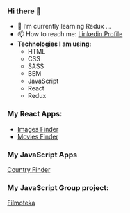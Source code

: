 ### Hi there 👋

- 🔭 I’m currently learning Redux ...
- 📫 How to reach me:  <a href="https://www.linkedin.com/in/jakub-t-800648151">Linkedin Profile</a>
- <b>Technologies I am using:</b> <ul>
  <li>HTML</li>
  <li>CSS</li>
  <li>SASS</li>
  <li>BEM</li>
  <li>JavaScript</li>
  <li>React</li>
  <li>Redux</li>
  </ul>
  
  
<h3> My React Apps: </h3>
<ul>
  <li><a href="https://kubaturek.github.io/goit-react-hw-04-images/">Images Finder</a></li>
  <li><a href="https://kubaturek.github.io/goit-react-hw-05-movies/">Movies Finder</a></li>
</ul>

<h3> My JavaScript Apps </h3>
<a href="https://kubaturek.github.io/goit-js-hw-10/">Country Finder</a>
  
<h3> My JavaScript Group project: </h3>
<a href="https://karolinazinczuk.github.io/team-project-filmoteka/">Filmoteka</a>


